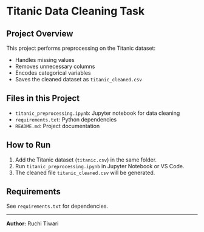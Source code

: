 
# Titanic Data Cleaning Task

## Project Overview
This project performs preprocessing on the Titanic dataset:
- Handles missing values
- Removes unnecessary columns
- Encodes categorical variables
- Saves the cleaned dataset as `titanic_cleaned.csv`

## Files in this Project
- `titanic_preprocessing.ipynb`: Jupyter notebook for data cleaning
- `requirements.txt`: Python dependencies
- `README.md`: Project documentation

## How to Run
1. Add the Titanic dataset (`titanic.csv`) in the same folder.
2. Run `titanic_preprocessing.ipynb` in Jupyter Notebook or VS Code.
3. The cleaned file `titanic_cleaned.csv` will be generated.

## Requirements
See `requirements.txt` for dependencies.

---
**Author:** Ruchi Tiwari

